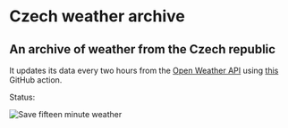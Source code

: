 # Czech weather archive
## An archive of weather from the Czech republic

It updates its data every two hours from the [Open Weather API](https://openweathermap.org/api) using [this](https://github.com/filiptronicek/czech-weather/blob/master/.github/workflows/update.yml) GitHub action.

Status: 

![Save fifteen minute weather](https://github.com/filiptronicek/czech-weather/workflows/Save%20fifteen%20minute%20weather/badge.svg)